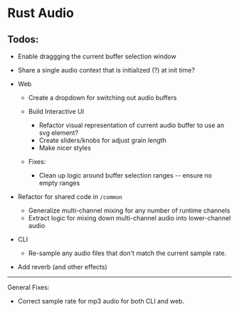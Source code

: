 # Rust Audio

## Todos:
- Enable draggging the current buffer selection window
- Share a single audio context that is initialized (?) at init time?

- Web
   - Create a dropdown for switching out audio buffers

    - Build Interactive UI
        - Refactor visual representation of current audio buffer to use an svg <path /> element?
        - Create sliders/knobs for adjust grain length
        - Make nicer styles
    - Fixes:
        - Clean up logic around buffer selection ranges -- ensure no empty ranges


- Refactor for shared code in `/common`
    - Generalize multi-channel mixing for any number of runtime channels
    - Extract logic for mixing down multi-channel audio into lower-channel audio

- CLI
    - Re-sample any audio files that don't match the current sample rate.

- Add reverb (and other effects)


--------------------------

General Fixes:

 - Correct sample rate for mp3 audio for both CLI and web.